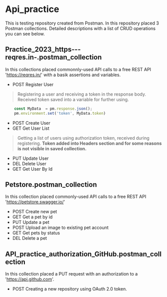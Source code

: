 Api_practice
============

This is testing repository created from Postman. In this repository placed 3 Postman collections. Detailed descriptions with a list of CRUD operations you can see below.


Practice_2023_https---reqres.in-.postman_collection
---------------------------------------------------

In this collections placed commonnly-used API calls to a free REST API 'https://reqres.in/' with a basik assertions and variables.

* POST Register User
  
> Registering a user and receiving a token in the response body. Received token saved into a variable for further using.

 ```JavaScript
     const MyData  = pm.response.json();
     pm.environment.set('token', MyData.token)
``` 
  
* POST Create User
* GET Get User List
  
> Getting a list of users using authorization token, received during registering. __Token added into Headers section and for some reasons is not visible in saved collection.__
  
* PUT Update User
* DEL Delete User
* GET Get User By Id


Petstore.postman_collection
---------------------------

In this collection placed commonly-used API calls to a free REST API 'https://petstore.swagger.io/'

* POST Create new pet
* GET Get a pet by id
* PUT Update a pet
* POST Upload an image to existing pet account
* GET Get pets by status
* DEL Delete a pet


API_practice_authorization_GitHub.postman_collection
----------------------------------------------------

In this collection placed a PUT request with an authorization to a 'https://api.github.com'.

* POST Creating a new repository using OAuth 2.0 token.




